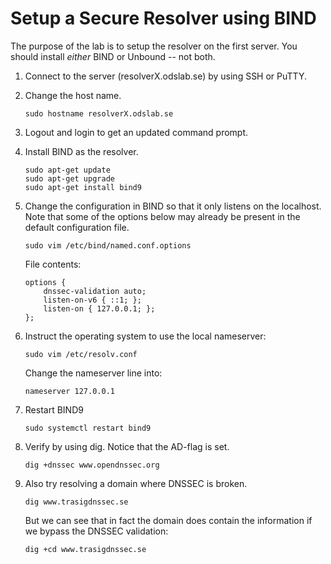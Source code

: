 # Setup a Secure Resolver using BIND

The purpose of the lab is to setup the resolver on the first server. You
should install *either* BIND or Unbound -- not both.

1.  Connect to the server (resolverX.odslab.se) by using SSH or PuTTY.
2.  Change the host name.

        sudo hostname resolverX.odslab.se

3.  Logout and login to get an updated command prompt.
4.  Install BIND as the resolver.

        sudo apt-get update
        sudo apt-get upgrade
        sudo apt-get install bind9

5.  Change the configuration in BIND so that it only listens on
    the localhost. Note that some of the options below may already be present in the default configuration file.

        sudo vim /etc/bind/named.conf.options

    File contents:

        options {
            dnssec-validation auto;
            listen-on-v6 { ::1; };
            listen-on { 127.0.0.1; };
        };

6.  Instruct the operating system to use the local nameserver:

        sudo vim /etc/resolv.conf

    Change the nameserver line into:

        nameserver 127.0.0.1

7.  Restart BIND9

        sudo systemctl restart bind9

8.  Verify by using dig. Notice that the AD-flag is set.

        dig +dnssec www.opendnssec.org

9.  Also try resolving a domain where DNSSEC is broken.

        dig www.trasigdnssec.se

    But we can see that in fact the domain does contain the information
    if we bypass the DNSSEC validation:

        dig +cd www.trasigdnssec.se
